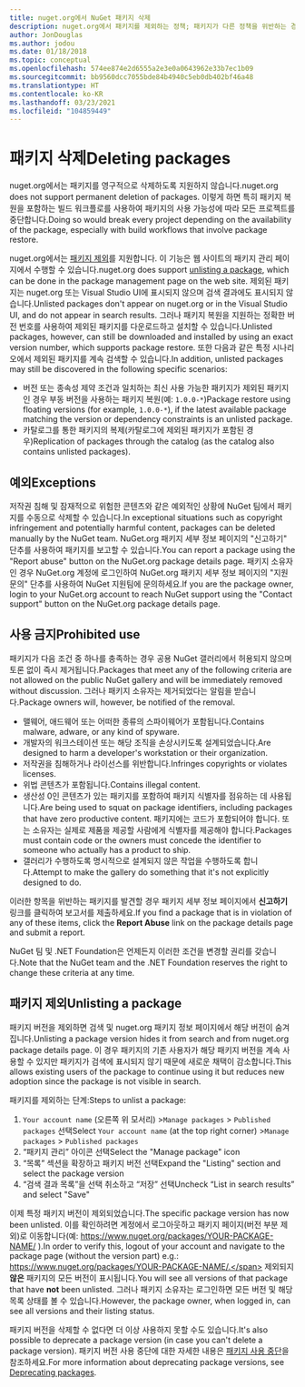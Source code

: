 ```yaml
---
title: nuget.org에서 NuGet 패키지 삭제
description: nuget.org에서 패키지를 제외하는 정책; 패키지가 다른 정책을 위반하는 경우를 제외하고 영구 삭제가 지원되지 않습니다.
author: JonDouglas
ms.author: jodou
ms.date: 01/18/2018
ms.topic: conceptual
ms.openlocfilehash: 574ee874e2d6555a2e3e0a0643962e33b7ec1b09
ms.sourcegitcommit: bb9560dcc7055bde84b4940c5eb0db402bf46a48
ms.translationtype: HT
ms.contentlocale: ko-KR
ms.lasthandoff: 03/23/2021
ms.locfileid: "104859449"
---
```

# <a name="deleting-packages"></a><span data-ttu-id="54025-103">패키지 삭제</span><span class="sxs-lookup"><span data-stu-id="54025-103">Deleting packages</span></span>

<span data-ttu-id="54025-104">nuget.org에서는 패키지를 영구적으로 삭제하도록 지원하지 않습니다.</span><span class="sxs-lookup"><span data-stu-id="54025-104">nuget.org does not support permanent deletion of packages.</span></span> <span data-ttu-id="54025-105">이렇게 하면 특히 패키지 복원을 포함하는 빌드 워크플로를 사용하여 패키지의 사용 가능성에 따라 모든 프로젝트를 중단합니다.</span><span class="sxs-lookup"><span data-stu-id="54025-105">Doing so would break every project depending on the availability of the package, especially with build workflows that involve package restore.</span></span>

<span data-ttu-id="54025-106">nuget.org에서는 [패키지 제외](#unlisting-a-package)를 지원합니다. 이 기능은 웹 사이트의 패키지 관리 페이지에서 수행할 수 있습니다.</span><span class="sxs-lookup"><span data-stu-id="54025-106">nuget.org does support [unlisting a package](#unlisting-a-package), which can be done in the package management page on the web site.</span></span> <span data-ttu-id="54025-107">제외된 패키지는 nuget.org 또는 Visual Studio UI에 표시되지 않으며 검색 결과에도 표시되지 않습니다.</span><span class="sxs-lookup"><span data-stu-id="54025-107">Unlisted packages don't appear on nuget.org or in the Visual Studio UI, and do not appear in search results.</span></span> <span data-ttu-id="54025-108">그러나 패키지 복원을 지원하는 정확한 버전 번호를 사용하여 제외된 패키지를 다운로드하고 설치할 수 있습니다.</span><span class="sxs-lookup"><span data-stu-id="54025-108">Unlisted packages, however, can still be downloaded and installed by using an exact version number, which supports package restore.</span></span> <span data-ttu-id="54025-109">또한 다음과 같은 특정 시나리오에서 제외된 패키지를 계속 검색할 수 있습니다.</span><span class="sxs-lookup"><span data-stu-id="54025-109">In addition, unlisted packages may still be discovered in the following specific scenarios:</span></span>

- <span data-ttu-id="54025-110">버전 또는 종속성 제약 조건과 일치하는 최신 사용 가능한 패키지가 제외된 패키지인 경우 부동 버전을 사용하는 패키지 복원(예: `1.0.0-*`)</span><span class="sxs-lookup"><span data-stu-id="54025-110">Package restore using floating versions (for example, `1.0.0-*`), if the latest available package matching the version or dependency constraints is an unlisted package.</span></span>
- <span data-ttu-id="54025-111">카탈로그를 통한 패키지의 복제(카탈로그에 제외된 패키지가 포함된 경우)</span><span class="sxs-lookup"><span data-stu-id="54025-111">Replication of packages through the catalog (as the catalog also contains unlisted packages).</span></span>

## <a name="exceptions"></a><span data-ttu-id="54025-112">예외</span><span class="sxs-lookup"><span data-stu-id="54025-112">Exceptions</span></span>

<span data-ttu-id="54025-113">저작권 침해 및 잠재적으로 위험한 콘텐츠와 같은 예외적인 상황에 NuGet 팀에서 패키지를 수동으로 삭제할 수 있습니다.</span><span class="sxs-lookup"><span data-stu-id="54025-113">In exceptional situations such as copyright infringement and potentially harmful content, packages can be deleted manually by the NuGet team.</span></span> <span data-ttu-id="54025-114">NuGet.org 패키지 세부 정보 페이지의 "신고하기" 단추를 사용하여 패키지를 보고할 수 있습니다.</span><span class="sxs-lookup"><span data-stu-id="54025-114">You can report a package using the "Report abuse" button on the NuGet.org package details page.</span></span> <span data-ttu-id="54025-115">패키지 소유자인 경우 NuGet.org 계정에 로그인하여 NuGet.org 패키지 세부 정보 페이지의 "지원 문의" 단추를 사용하여 NuGet 지원팀에 문의하세요.</span><span class="sxs-lookup"><span data-stu-id="54025-115">If you are the package owner, login to your NuGet.org account to reach NuGet support using the "Contact support" button on the NuGet.org package details page.</span></span>

## <a name="prohibited-use"></a><span data-ttu-id="54025-116">사용 금지</span><span class="sxs-lookup"><span data-stu-id="54025-116">Prohibited use</span></span>

<span data-ttu-id="54025-117">패키지가 다음 조건 중 하나를 충족하는 경우 공용 NuGet 갤러리에서 허용되지 않으며 토론 없이 즉시 제거됩니다.</span><span class="sxs-lookup"><span data-stu-id="54025-117">Packages that meet any of the following criteria are not allowed on the public NuGet gallery and will be immediately removed without discussion.</span></span> <span data-ttu-id="54025-118">그러나 패키지 소유자는 제거되었다는 알림을 받습니다.</span><span class="sxs-lookup"><span data-stu-id="54025-118">Package owners will, however, be notified of the removal.</span></span>

- <span data-ttu-id="54025-119">맬웨어, 애드웨어 또는 어떠한 종류의 스파이웨어가 포함됩니다.</span><span class="sxs-lookup"><span data-stu-id="54025-119">Contains malware, adware, or any kind of spyware.</span></span>
- <span data-ttu-id="54025-120">개발자의 워크스테이션 또는 해당 조직을 손상시키도록 설계되었습니다.</span><span class="sxs-lookup"><span data-stu-id="54025-120">Are designed to harm a developer's workstation or their organization.</span></span>
- <span data-ttu-id="54025-121">저작권을 침해하거나 라이선스를 위반합니다.</span><span class="sxs-lookup"><span data-stu-id="54025-121">Infringes copyrights or violates licenses.</span></span>
- <span data-ttu-id="54025-122">위법 콘텐츠가 포함됩니다.</span><span class="sxs-lookup"><span data-stu-id="54025-122">Contains illegal content.</span></span>
- <span data-ttu-id="54025-123">생산성 0인 콘텐츠가 있는 패키지를 포함하여 패키지 식별자를 점유하는 데 사용됩니다.</span><span class="sxs-lookup"><span data-stu-id="54025-123">Are being used to squat on package identifiers, including packages that have zero productive content.</span></span> <span data-ttu-id="54025-124">패키지에는 코드가 포함되어야 합니다. 또는 소유자는 실제로 제품을 제공할 사람에게 식별자를 제공해야 합니다.</span><span class="sxs-lookup"><span data-stu-id="54025-124">Packages must contain code or the owners must concede the identifier to someone who actually has a product to ship.</span></span>
- <span data-ttu-id="54025-125">갤러리가 수행하도록 명시적으로 설계되지 않은 작업을 수행하도록 합니다.</span><span class="sxs-lookup"><span data-stu-id="54025-125">Attempt to make the gallery do something that it's not explicitly designed to do.</span></span>

<span data-ttu-id="54025-126">이러한 항목을 위반하는 패키지를 발견할 경우 패키지 세부 정보 페이지에서 **신고하기** 링크를 클릭하여 보고서를 제출하세요.</span><span class="sxs-lookup"><span data-stu-id="54025-126">If you find a package that is in violation of any of these items, click the **Report Abuse** link on the package details page and submit a report.</span></span>

<span data-ttu-id="54025-127">NuGet 팀 및 .NET Foundation은 언제든지 이러한 조건을 변경할 권리를 갖습니다.</span><span class="sxs-lookup"><span data-stu-id="54025-127">Note that the NuGet team and the .NET Foundation reserves the right to change these criteria at any time.</span></span>

## <a name="unlisting-a-package"></a><span data-ttu-id="54025-128">패키지 제외</span><span class="sxs-lookup"><span data-stu-id="54025-128">Unlisting a package</span></span>
<span data-ttu-id="54025-129">패키지 버전을 제외하면 검색 및 nuget.org 패키지 정보 페이지에서 해당 버전이 숨겨집니다.</span><span class="sxs-lookup"><span data-stu-id="54025-129">Unlisting a package version hides it from search and from nuget.org package details page.</span></span> <span data-ttu-id="54025-130">이 경우 패키지의 기존 사용자가 해당 패키지 버전을 계속 사용할 수 있지만 패키지가 검색에 표시되지 않기 때문에 새로운 채택이 감소합니다.</span><span class="sxs-lookup"><span data-stu-id="54025-130">This allows existing users of the package to continue using it but reduces new adoption since the package is not visible in search.</span></span>

<span data-ttu-id="54025-131">패키지를 제외하는 단계:</span><span class="sxs-lookup"><span data-stu-id="54025-131">Steps to unlist a package:</span></span>

1. <span data-ttu-id="54025-132">`Your account name` (오른쪽 위 모서리) >`Manage packages` > `Published packages` 선택</span><span class="sxs-lookup"><span data-stu-id="54025-132">Select `Your account name` (at the top right corner) >`Manage packages` > `Published packages`</span></span>
1. <span data-ttu-id="54025-133">“패키지 관리” 아이콘 선택</span><span class="sxs-lookup"><span data-stu-id="54025-133">Select the "Manage package" icon</span></span>
1. <span data-ttu-id="54025-134">“목록” 섹션을 확장하고 패키지 버전 선택</span><span class="sxs-lookup"><span data-stu-id="54025-134">Expand the "Listing" section and select the package version</span></span>
1. <span data-ttu-id="54025-135">“검색 결과 목록”을 선택 취소하고 “저장” 선택</span><span class="sxs-lookup"><span data-stu-id="54025-135">Uncheck “List in search results” and select "Save"</span></span>

<span data-ttu-id="54025-136">이제 특정 패키지 버전이 제외되었습니다.</span><span class="sxs-lookup"><span data-stu-id="54025-136">The specific package version has now been unlisted.</span></span> <span data-ttu-id="54025-137">이를 확인하려면 계정에서 로그아웃하고 패키지 페이지(버전 부분 제외)로 이동합니다(예: https://www.nuget.org/packages/YOUR-PACKAGE-NAME/ ).</span><span class="sxs-lookup"><span data-stu-id="54025-137">In order to verify this, logout of your account and navigate to the package page (without the version part) e.g.: https://www.nuget.org/packages/YOUR-PACKAGE-NAME/.</span></span> <span data-ttu-id="54025-138">제외되지 **않은** 패키지의 모든 버전이 표시됩니다.</span><span class="sxs-lookup"><span data-stu-id="54025-138">You will see all versions of that package that have **not** been unlisted.</span></span> <span data-ttu-id="54025-139">그러나 패키지 소유자는 로그인하면 모든 버전 및 해당 목록 상태를 볼 수 있습니다.</span><span class="sxs-lookup"><span data-stu-id="54025-139">However, the package owner, when logged in, can see all versions and their listing status.</span></span>

<span data-ttu-id="54025-140">패키지 버전을 삭제할 수 없다면 더 이상 사용하지 못할 수도 있습니다.</span><span class="sxs-lookup"><span data-stu-id="54025-140">It's also possible to deprecate a package version (in case you can't delete a package version).</span></span> <span data-ttu-id="54025-141">패키지 버전 사용 중단에 대한 자세한 내용은 [패키지 사용 중단](../deprecate-packages.md)을 참조하세요.</span><span class="sxs-lookup"><span data-stu-id="54025-141">For more information about deprecating package versions, see [Deprecating packages](../deprecate-packages.md).</span></span>
